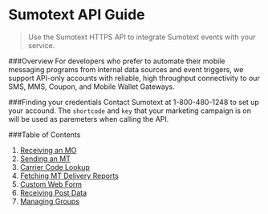 Sumotext API Guide
=====

> Use the Sumotext HTTPS API to integrate Sumotext events with your service.

###Overview
For developers who prefer to automate their mobile messaging programs from internal data sources and event triggers, we support API-only accounts with reliable, high throughput connectivity to our SMS, MMS, Coupon, and Mobile Wallet Gateways.

###Finding your credentials
Contact Sumotext at 1-800-480-1248 to set up your accound. The `shortcode` and `key` that your marketing campaign is on will be used as paremeters when calling the API.

###Table of Contents

1. [Receiving an MO](receiving-mo.md)
2. [Sending an MT](sending-mt.md)
3. [Carrier Code Lookup](carrier-code-lookup.md)
4. [Fetching MT Delivery Reports](fetching-mt-delivery-reports.md)
5. [Custom Web Form](custom-web-form.md)
6. [Receiving Post Data](receiving-post-data.md)
7. [Managing Groups](managing-groups.md)